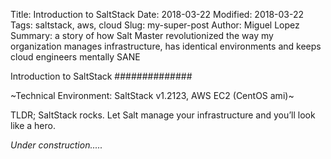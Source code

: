 Title: Introduction to SaltStack
Date: 2018-03-22
Modified: 2018-03-22
Tags: saltstack, aws, cloud
Slug: my-super-post
Author: Miguel Lopez
Summary: a story of how Salt Master revolutionized the way my organization manages infrastructure, has identical environments and keeps cloud engineers mentally SANE


Introduction to SaltStack
##############

~Technical Environment: SaltStack v1.2123, AWS EC2 (CentOS ami)~

TLDR; SaltStack rocks. Let Salt manage your infrastructure and you’ll look like a hero.


*Under construction.....*